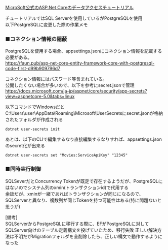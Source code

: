 [MicroSoft公式のASP.Net Coreのデータアクセスチュートリアル](https://docs.microsoft.com/ja-jp/aspnet/core/data/ef-rp/intro?view=aspnetcore-5.0&tabs=visual-studio)

チュートリアルではSQL Serverを使用しているがPostgreSQLを使用  
以下PostgreSQLに変更した際の作業メモ

### ■コネクション情報の隠蔽
PostgreSQLを使用する場合、appsettings.jsonにコネクション情報を記載する必要がある。  
https://faun.pub/asp-net-core-entity-framework-core-with-postgresql-code-first-d99b909796d7


コネクション情報にはパスワード等含まれている。  
公開したくない場合が多いので、以下を参考にsecret.jsonで管理  
https://docs.microsoft.com/ja-jp/aspnet/core/security/app-secrets?view=aspnetcore-5.0&tabs=linux

以下コマンドでWindowsだとC:\Users\user\AppData\Roaming\Microsoft\UserSecretsにsecret.jsonが格納されたフォルダが作成される
```
dotnet user-secrets init
```
あとは、以下のCLIで編集するなり直接編集するなりすれば、appsettings.jsonのsecret化が出来る
```
dotnet user-secrets set "Movies:ServiceApiKey" "12345"
```
### ■同時実行制御
SQLSeverだとConcurrency Tokenが既定で存在するようだが、PostgreSQLにはないのでシステム列のxmin(トランザクションid)で代用する  
余談だが、xminが一緒であればトランザクションが同じになるので、SQLServerと異なり、複数列が同じTokenを持つ可能性はある(特に問題ないと思うが)


[備考]  
SQLServerからPostgreSQLに移行する際に、EFがPostgreSQLに対してSQLServer向けのテーブル定義構文を投げていたため、移行失敗
正しい解決方法は不明だがMigrationフォルダを全削除したら、正しい構文で動作するようになった



